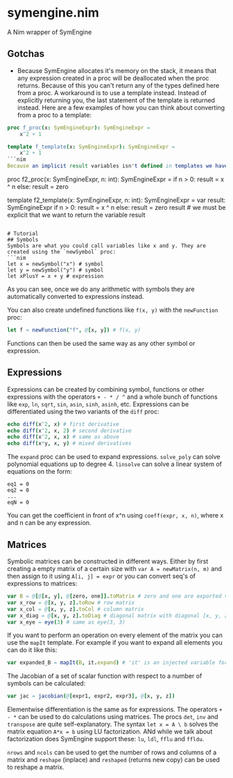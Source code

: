 # symengine.nim
A Nim wrapper of SymEngine

## Gotchas
- Because SymEngine allocates it's memory on the stack, it means that any expression created in a proc will be deallocated when the proc returns. Because of this you can't return any of the types defined here from a proc. A workaround is to use a template instead. Instead of explicitly returning you, the last statement of the template is returned instead. Here are a few examples of how you can think about converting from a proc to a template:
```nim
proc f_proc(x: SymEngineExpr): SymEngineExpr =
    x^2 + 1

template f_template(x: SymEngineExpr): SymEngineExpr =
    x^2 + 1
```nim
Because an implicit result variables isn't defined in templates we have to do it our selfs:
```
proc f2_proc(x: SymEngineExpr, n: int): SymEngineExpr =
    if n > 0:
        result = x ^ n
    else:
        result = zero

template f2_template(x: SymEngineExpr, n: int): SymEngineExpr =
    var result: SymEngineExpr
    if n > 0:
        result = x ^ n
    else:
        result = zero
    result # we must be explicit that we want to return the variable result
```

# Tutorial
## Symbols
Symbols are what you could call variables like x and y. They are created using the `newSymbol` proc:
```nim
let x = newSymbol("x") # symbol
let y = newSymbol("y") # symbol
let xPlusY = x + y # expression
```
As you can see, once we do any arithmetic with symbols they are automatically converted to expressions instead. 

You can also create undefined functions like `f(x, y)` with the `newFunction` proc:
```nim
let f = newFunction("f", @[x, y]) # f(x, y)
```
Functions can then be used the same way as any other symbol or expression.

## Expressions
Expressions can be created by combining symbol, functions or other expressions with the operators `+ - * / ^` and a whole bunch of functions like `exp`, `ln`, `sqrt`, `sin`, `asin`, `sinh`, `asinh`, etc. Expressions can be differentiated using the two variants of the `diff` proc:
```nim
echo diff(x^2, x) # first derivative
echo diff(x^2, x, 2) # second derivative
echo diff(x^2, x, x) # same as above
echo diff(x*y, x, y) # mixed derivatives
```
The `expand` proc can be used to expand expressions. `solve_poly` can solve polynomial equations up to degree 4. `linsolve` can solve a linear system of equations on the form:
```
eq1 = 0
eq2 = 0
...
eqN = 0
```
You can get the coefficient in front of x^n using `coeff(expr, x, n)`, where x and n can be any expression.

## Matrices
Symbolic matrices can be constructed in different ways. Either by first creating a empty matrix of a certain size with `var A = newMatrix(n, m)` and then assign to it using `A[i, j] = expr` or you can convert seq's of expressions to matrices:
```nim
var B = @[@[x, y], @[zero, one]].toMatrix # zero and one are exported variables representing the symbolic 0 and 1.
var x_row = @[x, y, z].toRow # row matrix
var x_col = @[x, y, z].toCol # column matrix
var x_diag = @[x, y, z].toDiag # diagonal matrix with diagonal [x, y, z]
var x_eye = eye(3) # same as eye(3, 3)
```
If you want to perform an operation on every element of the matrix you can use the `mapIt` template. For example if you want to expand all elements you can do it like this:
```nim
var expanded_B = mapIt(B, it.expand) # 'it' is an injected variable for every element in B.
```
The Jacobian of a set of scalar function with respect to a number of symbols can be calculated:
```nim
var jac = jacobian(@[expr1, expr2, expr3], @[x, y, z])
```
Elementwise differentiation is the same as for expressions. The operators `+ - *` can be used to do calculations using matrices. The procs `det`, `inv` and `transpose` are quite self-explanatory. The syntax `let x = A \ b` solves the matrix equation `A*x = b` using LU factorization. ANd while we talk about factorization does SymEngine support these: `lu`, `ldl`, `fflu` and `ffldu`.

`nrows` and `ncols` can be used to get the number of rows and columns of a matrix and `reshape` (inplace) and `reshaped` (returns new copy) can be used to reshape a matrix.